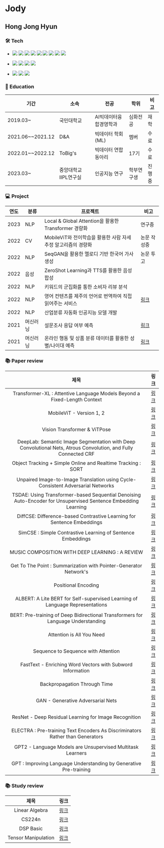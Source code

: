 # Jody

## Hong Jong Hyun

### 🛠 Tech
- <img src="https://img.shields.io/badge/Python-111111?style=flat&logo=Python&logoColor=white"/> <img src="https://img.shields.io/badge/Pytorch-EE4C2C?style=flat&logo=Pytorch&logoColor=white"/> <img src="https://img.shields.io/badge/SQL-4479A1?style=flat&logo=MySQL&logoColor=white"/> <img src="https://img.shields.io/badge/JavaScript-F7DF1E?style=flat&logo=JavaScript&logoColor=white"/> <img src="https://img.shields.io/badge/Git-F05032?style=flat&logo=Git&logoColor=white"/> <img src="https://img.shields.io/badge/Tableau-E97627?style=flat&logo=Tableau&logoColor=white"/> <img src="https://img.shields.io/badge/Docker-2496ED?style=flat&logo=Docker&logoColor=white"/> <img src="https://img.shields.io/badge/Conda-44A833?style=flat&logo=Anaconda&logoColor=white"/> <img src="https://img.shields.io/badge/Excel-217346?style=flat&logo=MicrosoftExcel&logoColor=white"/>
- <img src="https://img.shields.io/badge/Github-181717?style=flat&logo=Github&logoColor=white"/> <img src="https://img.shields.io/badge/Teams-6264A7?style=flat&logo=MicrosoftTeams&logoColor=white"/> <img src="https://img.shields.io/badge/Slack-4A154B?style=flat&logo=Slack&logoColor=white"/> <img src="https://img.shields.io/badge/Notion-000000?style=flat&logo=Notion&logoColor=white"/>

- <img src="https://img.shields.io/badge/Window-0078D6?style=flat&logo=Windows&logoColor=white"/> <img src="https://img.shields.io/badge/Mac-000000?style=flat&logo=Macos&logoColor=white"/> <img src="https://img.shields.io/badge/Linux-FCC624?style=flat&logo=Linux&logoColor=white"/>




### 📝 Education
|기간|소속|전공|학위|비고|
|-|-|-|-|-|
|2019.03~|국민대학교|AI빅데이터융합경영학과|심화전공|재학|
|2021.06~~2021.12|D&A|빅데이터 학회(ML)|멤버|수료|
|2022.01~~2022.12|ToBig's|빅데이터 연합동아리|17기|수료|
|2023.03~|중앙대학교 IIPL연구실|인공지능 연구|학부연구생|진행중|





### 💻 Project
|연도|분류|프로젝트|비고|
|-|-|-|-|
|2023|NLP|Local & Global Attention을 활용한 Transformer 경량화|연구중|
|2022|CV|MobileViT와 전이학습을 활용한 사람 자세 추정 알고리즘의 경량화|논문 작성중|
|2022|NLP|SeqGAN을 활용한 멜로디 기반 한국어 가사 생성|논문 투고|
|2022|음성|ZeroShot Learning과 TTS를 활용한 음성 합성||
|2022|NLP|키워드의 군집화를 통한 소비자 리뷰 분석||
|2022|NLP|영어 컨텐츠를 제주의 언어로 번역하여 직접 읽어주는 서비스|[링크](https://github.com/jody1188/jeju-blues)|
|2022|NLP|산업분류 자동화 인공지능 모델 개발||
|2021|머신러닝|설문조사 응답 여부 예측|[링크](https://github.com/jody1188/KML)|
|2021|머신러닝|온라인 행동 및 상품 분류 데이터를 활용한 성별/나이대 예측|[링크](https://github.com/jody1188/L.Point)|



### 📚 Paper review


| 제목 | 링크 | 
| :------: | :------: |
|Transformer-XL : Attentive Language Models Beyond a Fixed-Length Context|[링크](https://velog.io/@jody1188/Transformer-XL-Attentive-Language-Models-Beyond-a-Fixed-Length-Context)|
|MobileViT - Version 1, 2|[링크](https://velog.io/@jody1188/MobileViT-Version-1-2)|
|Vision Transformer & ViTPose|[링크](https://velog.io/@jody1188/Vision-Transformer-VITPose)|
|DeepLab: Semantic Image Segmentation with Deep Convolutional Nets, Atrous Convolution, and Fully Connected CRF|[링크](https://velog.io/@jody1188/DeepLab-Semantic-Image-Segmentation-with-Deep-Convolutional-Nets-Atrous-Convolution-and-Fully-Connected-CRF)|
|Object Tracking + Simple Online and Realtime Tracking : SORT|[링크](https://velog.io/@jody1188/Object-Tracking-Simple-Online-and-Realtime-Tracking-SORT)|
|Unpaired Image-to-Image Translation using Cycle-Consistent Adversarial Networks|[링크](https://velog.io/@jody1188/Unpaired-Image-to-Image-Translation-using-Cycle-Consistent-Adversarial-Networks)|
|TSDAE: Using Transformer-based Sequential Denoising Auto-Encoder for Unsupervised Sentence Embedding Learning|[링크](https://velog.io/@jody1188/TSDAE-Using-Transformer-based-Sequential-Denoising-Auto-Encoder-for-Unsupervised-Sentence-Embedding-Learning)|
|DiffCSE: Difference-based Contrastive Learning for Sentence Embeddings|[링크](https://velog.io/@jody1188/DiffCSE-Difference-based-Contrastive-Learning-for-SentenceEmbeddings)|
|SimCSE : Simple Contrastive Learning of Sentence Embeddings|[링크](https://velog.io/@jody1188/SimCSE-Simple-Contrastive-Learning-of-Sentence-Embeddings)|
|MUSIC COMPOSITION WITH DEEP LEARNING : A REVIEW|[링크](https://velog.io/@jody1188/MUSIC-COMPOSITION-WITH-DEEP-LEARNING)|
|Get To The Point : Summarization with Pointer-Generator Network's|[링크](https://velog.io/@jody1188/Get-To-The-Point-Summarization-with-Pointer-Generator-Networks)|
|Positional Encoding|[링크](https://velog.io/@jody1188/Positional-Encoding)|
|ALBERT: A Lite BERT for Self-supervised Learning of Language Representations|[링크](https://velog.io/@jody1188/ALBERT-A-Lite-BERT-for-Self-supervised-Learning-of-Language-Representations-6nvuc1sp)|
|BERT: Pre-training of Deep Bidirectional Transformers for Language Understanding|[링크](https://velog.io/@jody1188/Transformer)|
|Attention is All You Need|[링크](https://velog.io/@jody1188/BERT-Pre-training-of-Deep-Bidirectional-Transformers-for-Language-Understanding)|
|Sequence to Sequence with Attention|[링크](https://velog.io/@jody1188/Sequence-to-Sequence-with-Attention)|
|FastText - Enriching Word Vectors with Subword Information|[링크](https://velog.io/@jody1188/FastText-Enriching-Word-Vectors-with-Subword-Information)|
|Backpropagation Through Time|[링크](https://velog.io/@jody1188/BPTT)|
|GAN - Generative Adversarial Nets|[링크](https://velog.io/@jody1188/GAN-Generative-Adversarial-Nets)|
|ResNet - Deep Residual Learning for Image Recognition|[링크](https://velog.io/@jody1188/ResNet-Deep-Residual-Learning-for-Image-Recognition)|
|ELECTRA : Pre-training Text Encoders As Discriminators Rather than Generators|[링크](https://velog.io/@jody1188/ELECTRA-Pre-training-Text-Encoders-As-Discriminators-Rather-than-Generators)|
|GPT2 - Language Models are Unsupervised Multitask Learners|[링크](https://velog.io/@jody1188/GPT2-Language-Models-are-Unsupervised-Multitask-Learners)|
|GPT : Improving Language Understanding by Generative Pre-training|[링크](https://velog.io/@jody1188/GPT)|


### 📚 Study review
| 제목 | 링크 | 
| :------: | :------: |
|Linear Algebra|[링크](https://velog.io/@jody1188/series/Linear-Algebra)|
|CS224n|[링크](https://velog.io/@jody1188/series/CS224N)|
|DSP Basic|[링크](https://velog.io/@jody1188/1.-DSP-Basic)|
|Tensor Manipulation|[링크](https://velog.io/@jody1188/Tensor-Manipulation)|
